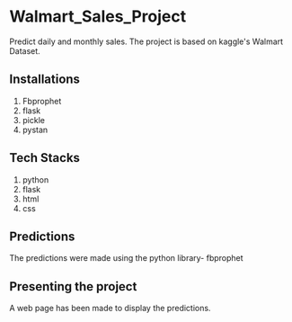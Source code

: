 # Walmart_Sales_Project
 Predict daily and monthly sales. The project is based on kaggle's Walmart Dataset.

## Installations
1.  Fbprophet
2.  flask
3.  pickle
4.  pystan

## Tech Stacks
1.  python
2.  flask
3.  html
4.  css


## Predictions
The predictions were made using the python library- fbprophet

## Presenting the project
A web page has been made to display the predictions.
